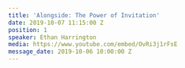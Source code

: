 ```yaml
---
title: 'Alongside: The Power of Invitation'
date: 2019-10-07 11:15:00 Z
position: 1
speaker: Ethan Harrington
media: https://www.youtube.com/embed/OvRi3j1rFsE
message_date: 2019-10-06 10:00:00 Z
---
```


